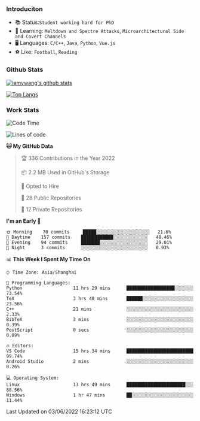 ### Introduciton

- 📚 Status:`Student working hard for PhD`
- 🔎 Learning: `Meltdown and Spectre Attacks`, `Microarchitectural Side and Covert Channels`
- 🖥️ Languages: `C/C++`, `Java`, `Python`, `Vue.js`
- ⚽ Like: `Football`, `Reading`

### Github Stats

[![iamywang's github stats](https://github-readme-stats.vercel.app/api?username=iamywang&count_private=true&show_icons=true)]()

[![Top Langs](https://github-readme-stats.vercel.app/api/top-langs/?username=iamywang&layout=compact)]()

### Work Stats

<!--START_SECTION:waka-->
![Code Time](http://img.shields.io/badge/Code%20Time-0%20secs-blue)

![Lines of code](https://img.shields.io/badge/From%20Hello%20World%20I%27ve%20Written--40%20Thousand%20lines%20of%20code-blue)

**🐱 My GitHub Data** 

> 🏆 336 Contributions in the Year 2022
 > 
> 📦 2.2 MB Used in GitHub's Storage 
 > 
> 💼 Opted to Hire
 > 
> 📜 28 Public Repositories 
 > 
> 🔑 12 Private Repositories  
 > 
**I'm an Early 🐤** 

```text
🌞 Morning    70 commits     █████░░░░░░░░░░░░░░░░░░░░   21.6% 
🌆 Daytime    157 commits    ████████████░░░░░░░░░░░░░   48.46% 
🌃 Evening    94 commits     ███████░░░░░░░░░░░░░░░░░░   29.01% 
🌙 Night      3 commits      ░░░░░░░░░░░░░░░░░░░░░░░░░   0.93%

```


📊 **This Week I Spent My Time On** 

```text
⌚︎ Time Zone: Asia/Shanghai

💬 Programming Languages: 
Python                   11 hrs 29 mins      ██████████████████░░░░░░░   73.54% 
TeX                      3 hrs 40 mins       ██████░░░░░░░░░░░░░░░░░░░   23.56% 
C++                      21 mins             ░░░░░░░░░░░░░░░░░░░░░░░░░   2.33% 
BibTeX                   3 mins              ░░░░░░░░░░░░░░░░░░░░░░░░░   0.39% 
PostScript               0 secs              ░░░░░░░░░░░░░░░░░░░░░░░░░   0.09%

🔥 Editors: 
VS Code                  15 hrs 34 mins      █████████████████████████   99.74% 
Android Studio           2 mins              ░░░░░░░░░░░░░░░░░░░░░░░░░   0.26%

💻 Operating System: 
Linux                    13 hrs 49 mins      ██████████████████████░░░   88.56% 
Windows                  1 hr 47 mins        ██░░░░░░░░░░░░░░░░░░░░░░░   11.44%

```


 Last Updated on 03/06/2022 16:23:12 UTC
<!--END_SECTION:waka-->
